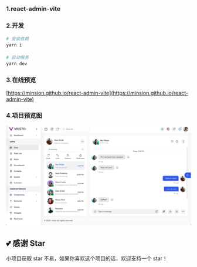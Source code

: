 ### 1.react-admin-vite

### 2.开发

```bash
# 安装依赖
yarn i

# 启动服务
yarn dev
```

### 3.在线预览
[https://minsion.github.io/react-admin-vite](https://minsion.github.io/react-admin-vite)


### 4.项目预览图
![preview1.png](./public/1.png)


## 💕 感谢 Star
小项目获取 star 不易，如果你喜欢这个项目的话，欢迎支持一个 star！

